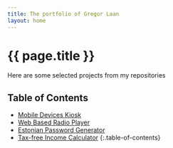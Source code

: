 ```yaml
---
title: The portfolio of Gregor Laan
layout: home
---
```


# {{ page.title }}

Here are some selected projects from my repositories 

## Table of Contents

* [Mobile Devices Kiosk](#mobile-devices-kiosk)
* [Web Based Radio Player](#web-based-radio-player)
* [Estonian Password Generator](#estonian-password-generator)
* [Tax-free Income Calculator](#tax-free-income-calculator)
{:.table-of-contents}

